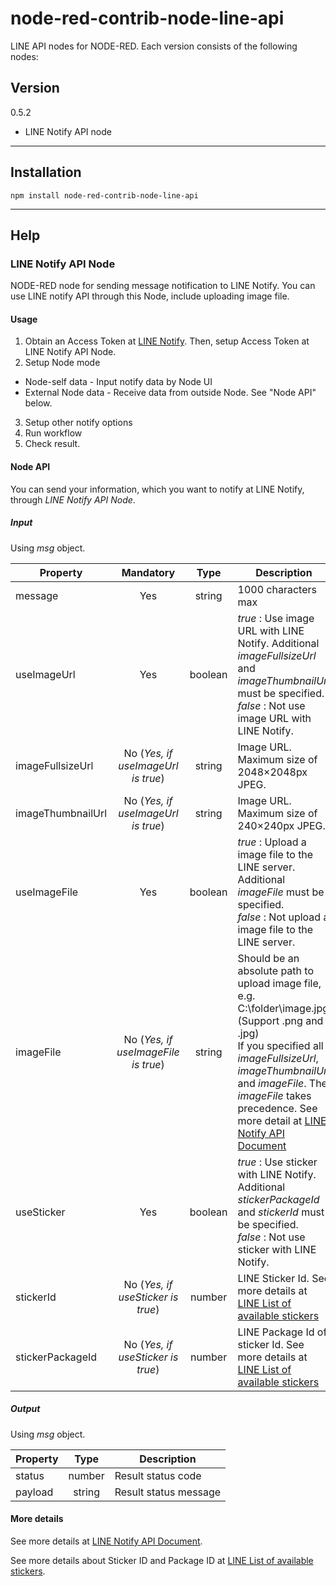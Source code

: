 # node-red-contrib-node-line-api
LINE API nodes for NODE-RED. Each version consists of the following nodes:

## Version

0.5.2
* LINE Notify API node
---
## Installation
```
npm install node-red-contrib-node-line-api
```
---

## Help

### LINE Notify API Node

NODE-RED node for sending message notification to LINE Notify. You can use LINE notify API through this Node, include uploading image file.

#### Usage

1. Obtain an Access Token at [LINE Notify](https://notify-bot.line.me/). Then, setup Access Token at LINE Notify API Node.
2. Setup Node mode
* Node-self data - Input notify data by Node UI
* External Node data - Receive data from outside Node. See "Node API" below.
3. Setup other notify options
4. Run workflow
5. Check result.

#### Node API
You can send your information, which you want to notify at LINE Notify, through *LINE Notify API Node*.

##### Input
Using *msg* object.

| Property          | Mandatory                           | Type        | Description |
| ----------------- |:-----------------------------------:|:-----------:| ----------- |
| message           | Yes                                 | string      | 1000 characters max |
| useImageUrl       | Yes                                 | boolean     | *true* : Use image URL with LINE Notify. Additional *imageFullsizeUrl* and *imageThumbnailUrl* must be specified.<br />*false* : Not use image URL with LINE Notify.|
| imageFullsizeUrl  | No (*Yes, if useImageUrl is true*)  | string      | Image URL. Maximum size of 2048×2048px JPEG.  |
| imageThumbnailUrl | No (*Yes, if useImageUrl is true*)  | string      | Image URL. Maximum size of 240×240px JPEG.    |
| useImageFile      | Yes                                 | boolean     | *true* : Upload a image file to the LINE server. Additional *imageFile* must be specified.<br />*false* : Not upload a image file to the LINE server.|
| imageFile         | No (*Yes, if useImageFile is true*) | string      | Should be an absolute path to upload image file, e.g. C:\folder\image.jpg (Support .png and .jpg)<br />If you specified all *imageFullsizeUrl*, *imageThumbnailUrl* and *imageFile*. The *imageFile* takes precedence. See more detail at [LINE Notify API Document](https://notify-bot.line.me/doc/en/) |
| useSticker        | Yes                                 | boolean     | *true* : Use sticker with LINE Notify. Additional *stickerPackageId* and *stickerId* must be specified.<br />*false* : Not use sticker with LINE Notify.|
| stickerId         | No (*Yes, if useSticker is true*)   | number      | LINE Sticker Id. See more details at [LINE List of available stickers](https://developers.line.biz/en/docs/messaging-api/sticker-list/) |
| stickerPackageId  | No (*Yes, if useSticker is true*)   | number      | LINE Package Id of sticker Id. See more details at [LINE List of available stickers](https://developers.line.biz/en/docs/messaging-api/sticker-list/) |

##### Output
Using *msg* object.

| Property          | Type        | Description |
| ----------------- |:-----------:| ----------- |
| status            | number      | Result status code |
| payload           | string      | Result status message |


#### More details
See more details at [LINE Notify API Document](https://notify-bot.line.me/doc/en/).

See more details about Sticker ID and Package ID at [LINE List of available stickers](https://developers.line.biz/en/docs/messaging-api/sticker-list/).

